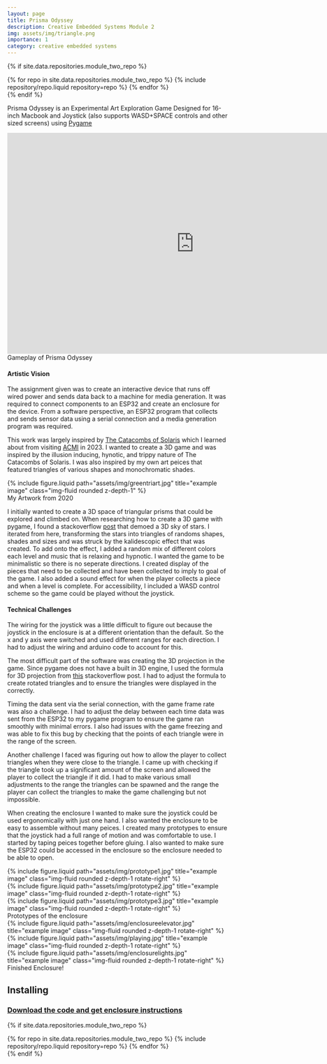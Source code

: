 ```yaml
---
layout: page
title: Prisma Odyssey
description: Creative Embedded Systems Module 2
img: assets/img/triangle.png
importance: 1
category: creative embedded systems
---
```


<!-- code for GitHub repositories -->

{% if site.data.repositories.module_two_repo %}

<div class="repositories d-flex flex-wrap flex-md-row flex-column justify-content-between align-items-center">
  {% for repo in site.data.repositories.module_two_repo %} {% include repository/repo.liquid repository=repo %} {% endfor %}
</div>
{% endif %}

Prisma Odyssey is an Experimental Art Exploration Game Designed for 16-inch Macbook and Joystick (also supports WASD+SPACE controls and other sized screens) using [Pygame](https://www.pygame.org/)

<div class="row justify-content-sm-center">
<iframe width="853" height="505" src="https://www.youtube.com/embed/c69II9nHpro?si=iewPPxSCMrowyJwS" title="YouTube video player" frameborder="0" allow="accelerometer; autoplay; clipboard-write; encrypted-media; gyroscope; picture-in-picture; web-share" allowfullscreen></iframe>
</div>
<div class="caption">
    Gameplay of Prisma Odyssey
</div>

#### Artistic Vision

The assignment given was to create an interactive device that runs off wired power and sends data back to a machine for media generation. It was required to connect components to an ESP32 and create an enclosure for the device. From a software perspective, an ESP32 program that collects and sends sensor data using a serial connection and a media generation program was required.

This work was largely inspired by [The Catacombs of Solaris](https://ianmaclarty.itch.io/catacombs-of-solaris-original) which I learned about from visiting [ACMI](https://www.acmi.net.au/works/61402--the-catacombs-of-solaris/) in 2023. I wanted to create a 3D game and was inspired by the illusion inducing, hynotic, and trippy nature of The Catacombs of Solaris. I was also inspired by my own art peices that featured triangles of various shapes and monochromatic shades.

<div class="row">
    <div class="col-sm mt-3 mt-md-0">
    {% include figure.liquid path="assets/img/greentriart.jpg" title="example image" class="img-fluid rounded z-depth-1" %}
    </div>
</div>
<div class="caption">
   My Artwork from 2020 
</div>

I initially wanted to create a 3D space of triangular prisms that could be explored and climbed on. When researching how to create a 3D game
with pygame, I found a stackoverflow [post](https://stackoverflow.com/a/58675007) that demoed a 3D sky of stars. I iterated from here, transforming the stars into triangles of randoms shapes, shades and sizes and was struck by the kalidescopic effect that was created. To add onto the effect, I added a random mix of different colors each level and music that is relaxing and hypnotic. I wanted the game to be minimalistic so there is no seperate directions. I created display of the pieces that need to be collected and have been collected to imply to goal of the game. I also added a sound effect for when the player collects a piece and when a level is complete. For accessibility, I included a WASD control scheme so the game could be played without the joystick.

#### Technical Challenges

The wiring for the joystick was a little difficult to figure out because the joystick in the enclosure is at a different orientation than the default. So the x and y axis were switched and used different ranges for each direction. I had to adjust the wiring and arduino code to account for this.

The most difficult part of the software was creating the 3D projection in the game. Since pygame does not have a built in 3D engine, I used the formula for 3D projection from [this](https://stackoverflow.com/a/58675007) stackoverflow post. I had to adjust the formula to create rotated triangles and to ensure the triangles were displayed in the correctly.

Timing the data sent via the serial connection, with the game frame rate was also a challenge. I had to adjust the delay between each time data was sent from the ESP32 to my pygame program to ensure the game ran smoothly with minimal errors. I also had issues with the game freezing and was able to fix this bug by checking that the points of each triangle were in the range of the screen.

Another challenge I faced was figuring out how to allow the player to collect triangles when they were close to the triangle. I came up with checking if the triangle took up a significant amount of the screen and allowed the player to collect the triangle if it did. I had to make various small adjustments to the range the triangles can be spawned and the range the player can collect the triangles to make the game challenging but not impossible.

When creating the enclosure I wanted to make sure the joystick could be used ergonomically with just one hand. I also wanted the enclosure to be easy to assemble without many peices. I created many prototypes to ensure that the joystick had a full range of motion and was comfortable to use. I started by taping peices together before gluing. I also wanted to make sure the ESP32 could be accessed in the enclosure so the enclosure needed to be able to open.

<div class="row">
    <div class="col-sm mt-3 mt-md-0">
        {% include figure.liquid path="assets/img/prototype1.jpg" title="example image" class="img-fluid rounded z-depth-1 rotate-right" %}
    </div>
    <div class="col-sm mt-3 mt-md-0">
        {% include figure.liquid path="assets/img/prototype2.jpg" title="example image" class="img-fluid rounded z-depth-1 rotate-right" %}
    </div>
    <div class="col-sm mt-3 mt-md-0">
        {% include figure.liquid path="assets/img/prototype3.jpg" title="example image" class="img-fluid rounded z-depth-1 rotate-right" %}
    </div>
</div>
<div class="caption">
    Prototypes of the enclosure
</div>

<div class="row">
    <div class="col-sm mt-3 mt-md-0">
        {% include figure.liquid path="assets/img/enclosureelevator.jpg" title="example image" class="img-fluid rounded z-depth-1 rotate-right" %}
    </div>
    <div class="col-sm mt-3 mt-md-0">
        {% include figure.liquid path="assets/img/playing.jpg" title="example image" class="img-fluid rounded z-depth-1 rotate-right" %}
    </div>
    <div class="col-sm mt-3 mt-md-0">
        {% include figure.liquid path="assets/img/enclosurelights.jpg" title="example image" class="img-fluid rounded z-depth-1 rotate-right" %}
    </div>
</div>
<div class="caption">
   Finished Enclosure! 
</div>

## Installing

### [Download the code and get enclosure instructions](https://github.com/chloeho7/prisma-odyssey)

<!-- code for GitHub repositories -->

{% if site.data.repositories.module_two_repo %}

<div class="repositories d-flex flex-wrap flex-md-row flex-column justify-content-between align-items-center">
  {% for repo in site.data.repositories.module_two_repo %} {% include repository/repo.liquid repository=repo %} {% endfor %}
</div>
{% endif %}
